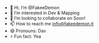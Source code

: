 - 👋 Hi, I’m @FakeeDemon
- 👀 I’m interested in Dev & Mapping
- 💞️ I’m looking to collaborate on Soon!
- 📫 How to reach me info@fakeedemon.it
- 😄 Pronouns: Dav
- ⚡ Fun fact: Yea

<!---
FakeeDemon/FakeeDemon is a ✨ special ✨ repository because its `README.md` (this file) appears on your GitHub profile.
You can click the Preview link to take a look at your changes.
--->
